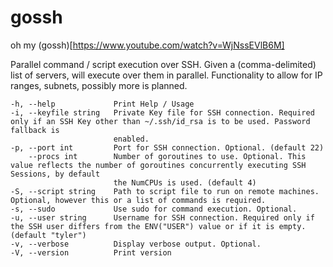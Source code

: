 # gossh
oh my (gossh)[https://www.youtube.com/watch?v=WjNssEVlB6M]

Parallel command / script execution over SSH.
Given a (comma-delimited) list of servers, will execute over them in parallel.
Functionality to allow for IP ranges, subnets, possibly more is planned.

```
-h, --help             Print Help / Usage
-i, --keyfile string   Private Key file for SSH connection. Required only if an SSH Key other than ~/.ssh/id_rsa is to be used. Password fallback is
                       enabled.
-p, --port int         Port for SSH connection. Optional. (default 22)
    --procs int        Number of goroutines to use. Optional. This value reflects the number of goroutines concurrently executing SSH Sessions, by default
                       the NumCPUs is used. (default 4)
-S, --script string    Path to script file to run on remote machines. Optional, however this or a list of commands is required.
-s, --sudo             Use sudo for command execution. Optional.
-u, --user string      Username for SSH connection. Required only if the SSH user differs from the ENV("USER") value or if it is empty. (default "tyler")
-v, --verbose          Display verbose output. Optional.
-V, --version          Print version
```
